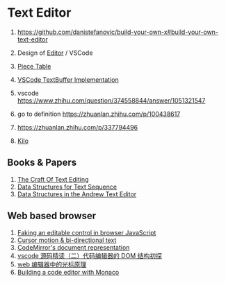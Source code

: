 # Text Editor

1.  https://github.com/danistefanovic/build-your-own-x#build-your-own-text-editor
1.  Design of [Editor](https://viewsourcecode.org/snaptoken/kilo/) / VSCode
1.  [Piece Table](https://zhuanlan.zhihu.com/p/268726520)

1.  [VSCode TextBuffer Implementation](https://code.visualstudio.com/blogs/2018/03/23/text-buffer-reimplementation)
1.  vscode https://www.zhihu.com/question/374558844/answer/1051321547
1.  go to definition https://zhuanlan.zhihu.com/p/100438617
1.  https://zhuanlan.zhihu.com/p/337794496

1.  [Kilo](https://github.com/antirez/kilo)

## Books & Papers

1.  [The Craft Of Text Editing](https://www.finseth.com/craft/)
1.  [Data Structures for Text Sequence](https://www.cs.unm.edu/~crowley/papers/sds.pdf)
1.  [Data Structures in the Andrew Text Editor](https://www.cs.cmu.edu/~wjh/papers/byte.html)

## Web based browser

1. [Faking an editable control in browser JavaScript](https://marijnhaverbeke.nl/blog/browser-input-reading.html)
1. [Cursor motion & bi-directional text](https://marijnhaverbeke.nl/blog/cursor-in-bidi-text.html)
1. [CodeMirror's document representation](https://marijnhaverbeke.nl/blog/codemirror-line-tree.html)
1. [vscode 源码精读（二）代码编辑器的 DOM 结构初探](https://zhuanlan.zhihu.com/p/343720318)
1. [web 编辑器中的光标原理](https://zhuanlan.zhihu.com/p/407713779)
1. [Building a code editor with Monaco](https://blog.expo.dev/building-a-code-editor-with-monaco-f84b3a06deaf)
